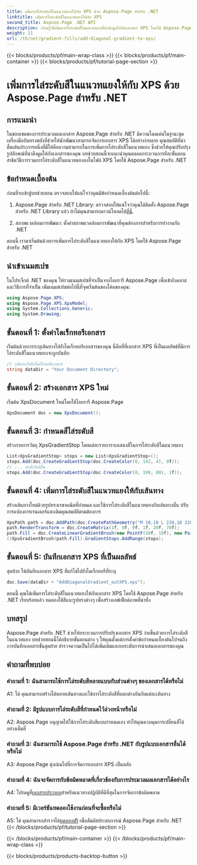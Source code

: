```yaml
---
title: เพิ่มการไล่ระดับสีในแนวทแยงให้กับ XPS ด้วย Aspose.Page สำหรับ .NET
linktitle: เพิ่มการไล่ระดับสีในแนวทแยงให้กับ XPS
second_title: Aspose.Page .NET API
description: เรียนรู้วิธีเพิ่มการไล่ระดับสีในแนวทแยงที่น่าดึงดูดให้กับเอกสาร XPS โดยใช้ Aspose.Page สำหรับ .NET ยกระดับการนำเสนอด้วยภาพของคุณได้อย่างง่ายดาย
weight: 11
url: /th/net/gradient-fills/add-diagonal-gradient-to-xps/
---
```


{{< blocks/products/pf/main-wrap-class >}}
{{< blocks/products/pf/main-container >}}
{{< blocks/products/pf/tutorial-page-section >}}

# เพิ่มการไล่ระดับสีในแนวทแยงให้กับ XPS ด้วย Aspose.Page สำหรับ .NET

## การแนะนำ

ในขอบเขตของการประมวลผลเอกสาร Aspose.Page สำหรับ .NET มีความโดดเด่นในฐานะชุดเครื่องมืออันทรงพลังที่ช่วยให้นักพัฒนาสามารถจัดการเอกสาร XPS ได้อย่างง่ายดาย คุณสมบัติที่น่าตื่นเต้นประการหนึ่งที่มีให้คือความสามารถในการเพิ่มการไล่ระดับสีในแนวทแยง ซึ่งช่วยให้คุณปรับปรุงรูปลักษณ์ที่น่าดึงดูดให้กับเอกสารของคุณ บทช่วยสอนนี้จะแนะนำคุณตลอดกระบวนการทีละขั้นตอน สาธิตวิธีการรวมการไล่ระดับสีในแนวทแยงลงในไฟล์ XPS โดยใช้ Aspose.Page สำหรับ .NET

## ข้อกำหนดเบื้องต้น

ก่อนที่จะเข้าสู่บทช่วยสอน ตรวจสอบให้แน่ใจว่าคุณมีข้อกำหนดเบื้องต้นต่อไปนี้:

1.  Aspose.Page สำหรับ .NET Library: ตรวจสอบให้แน่ใจว่าคุณได้ติดตั้ง Aspose.Page สำหรับ .NET Library แล้ว ถ้าไม่คุณสามารถดาวน์โหลดได้[ที่นี่](https://releases.aspose.com/page/net/).

2. สภาพแวดล้อมการพัฒนา: ตั้งค่าสภาพแวดล้อมการพัฒนาที่คุณต้องการสำหรับการทำงานกับ .NET

ตอนนี้ เรามาเริ่มต้นด้วยการเพิ่มการไล่ระดับสีในแนวทแยงให้กับ XPS โดยใช้ Aspose.Page สำหรับ .NET

## นำเข้าเนมสเปซ

ในโปรเจ็กต์ .NET ของคุณ ให้รวมเนมสเปซที่จำเป็นจากไลบรารี Aspose.Page เพื่อเข้าถึงคลาสและวิธีการที่จำเป็น เพิ่มเนมสเปซต่อไปนี้ที่จุดเริ่มต้นของโค้ดของคุณ:

```csharp
using Aspose.Page.XPS;
using Aspose.Page.XPS.XpsModel;
using System.Collections.Generic;
using System.Drawing;
```

## ขั้นตอนที่ 1: ตั้งค่าไดเร็กทอรีเอกสาร

เริ่มต้นด้วยการระบุเส้นทางไปยังไดเร็กทอรีเอกสารของคุณ นี่คือที่ที่เอกสาร XPS ที่เป็นผลลัพธ์ที่มีการไล่ระดับสีในแนวทแยงจะถูกบันทึก

```csharp
// เส้นทางไปยังไดเร็กทอรีเอกสาร
string dataDir = "Your Document Directory";
```

## ขั้นตอนที่ 2: สร้างเอกสาร XPS ใหม่

เริ่มต้น XpsDocument ใหม่โดยใช้ไลบรารี Aspose.Page

```csharp
XpsDocument doc = new XpsDocument();
```

## ขั้นตอนที่ 3: กำหนดสีไล่ระดับสี

สร้างรายการวัตถุ XpsGradientStop โดยแต่ละรายการจะแสดงสีในการไล่ระดับสีในแนวทแยง

```csharp
List<XpsGradientStop> stops = new List<XpsGradientStop>();
stops.Add(doc.CreateGradientStop(doc.CreateColor(0, 142, 4), 0f));
// ... ทำซ้ำกับสีอื่น
stops.Add(doc.CreateGradientStop(doc.CreateColor(0, 199, 80), 1f));
```

## ขั้นตอนที่ 4: เพิ่มการไล่ระดับสีในแนวทแยงให้กับเส้นทาง

สร้างเส้นทางใหม่ด้วยรูปทรงเรขาคณิตที่กำหนด และใช้การไล่ระดับสีในแนวทแยงกับเส้นทางนั้น ปรับการแปลงการเรนเดอร์และเติมคุณสมบัติตามต้องการ

```csharp
XpsPath path = doc.AddPath(doc.CreatePathGeometry("M 10,10 L 228,10 228,100 10,100"));
path.RenderTransform = doc.CreateMatrix(1f, 0f, 0f, 1f, 20f, 70f);
path.Fill = doc.CreateLinearGradientBrush(new PointF(10f, 10f), new PointF(228f, 100f));
((XpsGradientBrush)path.Fill).GradientStops.AddRange(stops);
```

## ขั้นตอนที่ 5: บันทึกเอกสาร XPS ที่เป็นผลลัพธ์

สุดท้าย ให้บันทึกเอกสาร XPS ที่แก้ไขไปยังไดเร็กทอรีที่ระบุ

```csharp
doc.Save(dataDir + "AddDiagonalGradient_outXPS.xps");
```

ตอนนี้ คุณได้เพิ่มการไล่ระดับสีในแนวทแยงให้กับเอกสาร XPS โดยใช้ Aspose.Page สำหรับ .NET เรียบร้อยแล้ว ทดลองใช้สีและรูปทรงต่างๆ เพื่อสร้างเอฟเฟ็กต์ภาพที่น่าทึ่ง

## บทสรุป

Aspose.Page สำหรับ .NET ช่วยให้กระบวนการปรับปรุงเอกสาร XPS ง่ายขึ้นด้วยการไล่ระดับสีในแนวทแยง บทช่วยสอนนี้ได้อธิบายขั้นตอนต่าง ๆ ให้คุณตั้งแต่การตั้งค่าข้อกำหนดเบื้องต้นไปจนถึงการบันทึกเอกสารขั้นสุดท้าย สำรวจความเป็นไปได้เพิ่มเติมและยกระดับการนำเสนอเอกสารของคุณ

## คำถามที่พบบ่อย

### คำถามที่ 1: ฉันสามารถใช้การไล่ระดับสีหลายแบบกับส่วนต่างๆ ของเอกสารได้หรือไม่

A1: ได้ คุณสามารถสร้างได้หลายเส้นทางและใช้การไล่ระดับสีที่แตกต่างกันกับแต่ละเส้นทาง

### คำถามที่ 2: มีรูปแบบการไล่ระดับสีที่กำหนดไว้ล่วงหน้าหรือไม่

A2: Aspose.Page อนุญาตให้ใช้การไล่ระดับสีแบบกำหนดเอง ทำให้คุณควบคุมการเปลี่ยนสีได้อย่างเต็มที่

### คำถามที่ 3: ฉันสามารถใช้ Aspose.Page สำหรับ .NET กับรูปแบบเอกสารอื่นได้หรือไม่

A3: Aspose.Page มุ่งเน้นไปที่การจัดการเอกสาร XPS เป็นหลัก

### คำถามที่ 4: ฉันจะจัดการกับข้อผิดพลาดที่เกี่ยวข้องกับการประมวลผลเอกสารได้อย่างไร

 A4: โปรดดูที่[เอกสารประกอบ](https://reference.aspose.com/page/net/)สำหรับแนวทางปฏิบัติที่ดีที่สุดในการจัดการข้อผิดพลาด

### คำถามที่ 5: มีเวอร์ชันทดลองใช้งานก่อนที่จะซื้อหรือไม่

 A5: ใช่ คุณสามารถสำรวจได้[ทดลองฟรี](https://releases.aspose.com/) เพื่อสัมผัสประสบการณ์ Aspose.Page สำหรับ .NET
{{< /blocks/products/pf/tutorial-page-section >}}

{{< /blocks/products/pf/main-container >}}
{{< /blocks/products/pf/main-wrap-class >}}

{{< blocks/products/products-backtop-button >}}
